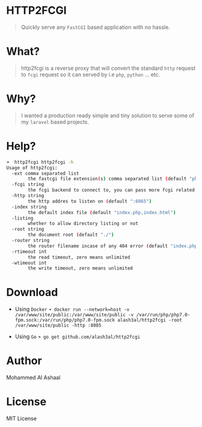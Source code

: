 HTTP2FCGI
==========
> Quickly serve any `FastCGI` based application with no hassle.

What?
=======
> http2fcgi is a reverse proxy that will convert the standard `http` request to `fcgi` 
request so it can served by i.e `php`, `python` ... etc.

Why?
====
> I wanted a production ready simple and tiny solution to serve some of my `laravel` based projects.

Help?
=====
```bash
➜  http2fcgi http2fcgi -h
Usage of http2fcgi:
  -ext comma separated list
        the fastcgi file extension(s) comma separated list (default "php")
  -fcgi string
        the fcgi backend to connect to, you can pass more fcgi related params as query params (default "unix:///var/run/php/php7.0-fpm.sock")
  -http string
        the http addres to listen on (default ":6065")
  -index string
        the default index file (default "index.php,index.html")
  -listing
        whether to allow directory listing or not
  -root string
        the document root (default "./")
  -router string
        the router filename incase of any 404 error (default "index.php")
  -rtimeout int
        the read timeout, zero means unlimited
  -wtimeout int
        the write timeout, zero means unlimited
```

Download
==========
- Using `Docker` `➜ docker run --network=host -v /var/www/site/public:/var/www/site/public -v /var/run/php/php7.0-fpm.sock:/var/run/php/php7.0-fpm.sock alash3al/http2fcgi -root /var/www/site/public -http :8085`

- Using `Go` `➜ go get github.com/alash3al/http2fcgi`

Author
========
Mohammed Al Ashaal

License
========
MIT License